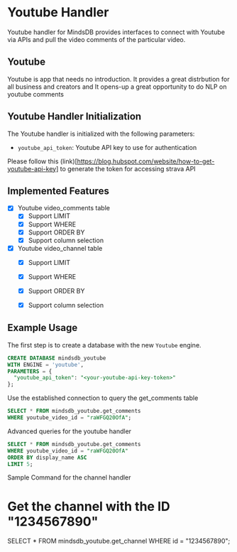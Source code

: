 # Youtube Handler

Youtube handler for MindsDB provides interfaces to connect with Youtube via APIs and pull the video comments of the particular video.

## Youtube
Youtube is app that needs no introduction. It provides a great distrbution for all business and creators and It opens-up a great opportunity to do NLP on youtube comments

## Youtube Handler Initialization

The Youtube handler is initialized with the following parameters:

- `youtube_api_token`: Youtube API key to use for authentication 

Please follow this (link)[https://blog.hubspot.com/website/how-to-get-youtube-api-key] to generate the token for accessing strava API

## Implemented Features

- [x] Youtube video_comments table 
  - [x] Support LIMIT
  - [x] Support WHERE
  - [x] Support ORDER BY
  - [x] Support column selection
- [x] Youtube video_channel table 
  - [x] Support LIMIT
  - [x] Support WHERE
  - [x] Support ORDER BY
  - [x] Support column selection



## Example Usage

The first step is to create a database with the new `Youtube` engine.

~~~~sql
CREATE DATABASE mindsdb_youtube
WITH ENGINE = 'youtube',
PARAMETERS = {
  "youtube_api_token": "<your-youtube-api-key-token>"  
};
~~~~


Use the established connection to query the get_comments table 

~~~~sql
SELECT * FROM mindsdb_youtube.get_comments
WHERE youtube_video_id = "raWFGQ20OfA";
~~~~


Advanced queries for the youtube handler

~~~~sql
SELECT * FROM mindsdb_youtube.get_comments
WHERE youtube_video_id = "raWFGQ20OfA"
ORDER BY display_name ASC
LIMIT 5;

~~~~

Sample Command for the channel handler
# Get the channel with the ID "1234567890"
SELECT * FROM mindsdb_youtube.get_channel
WHERE id = "1234567890";
